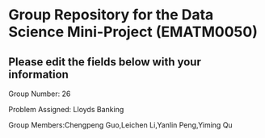 # Group Repository for the Data Science Mini-Project (EMATM0050)

## Please edit the fields below with your information
Group Number: 26

Problem Assigned: Lloyds Banking

Group Members:Chengpeng Guo,Leichen Li,Yanlin Peng,Yiming Qu

